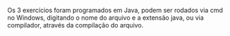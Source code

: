 Os 3 exercícios foram programados em Java, podem ser rodados via cmd no Windows, digitando o nome do arquivo e a extensão java, ou via compilador, através da compilação do arquivo.
